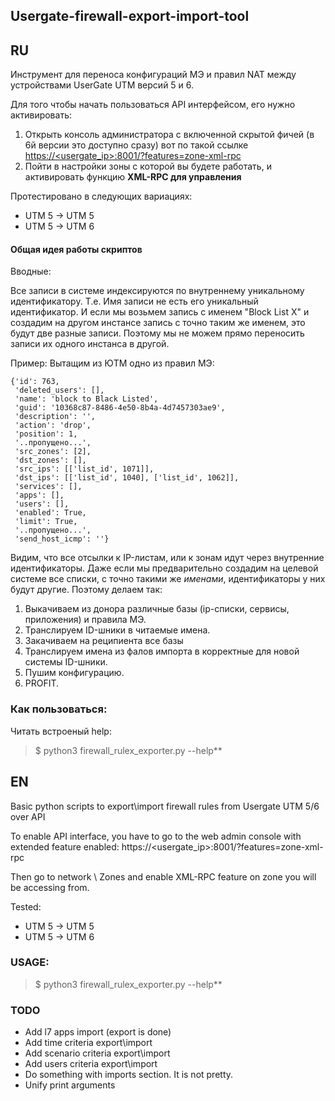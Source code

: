## Usergate-firewall-export-import-tool


## RU
Инструмент для переноса конфигураций МЭ и правил NAT между устройствами UserGate UTM версий 5 и 6.

Для того чтобы начать пользоваться API интерфейсом, его нужно активировать:
1. Открыть консоль администратора с включенной скрытой фичей (в 6й версии это доступно сразу) вот по такой ссылке [https://<usergate_ip>:8001/?features=zone-xml-rpc](https://<usergate_ip>:8001/?features=zone-xml-rpc)
2. Пойти в настройки зоны с которой вы будете работать, и активировать функцию **XML-RPC для управления**

Протестировано в следующих вариациях:
- UTM 5 -> UTM 5
- UTM 5 -> UTM 6

#### Общая идея работы скриптов
Вводные:


Все записи в системе индексируются по внутреннему уникальному идентификатору. Т.е. Имя записи не есть его уникальный идентификатор. И если мы возьмем запись с именем "Block List X" и создадим на другом инстансе запись с точно таким же именем, это будут две разные записи. Поэтому мы не можем прямо переносить записи их одного инстанса в другой.


Пример:
Вытащим из ЮТМ одно из правил МЭ:
```
{'id': 763,
 'deleted_users': [],
 'name': 'block to Black Listed',
 'guid': '10368c87-8486-4e50-8b4a-4d7457303ae9',
 'description': '',
 'action': 'drop',
 'position': 1,
 '..пропущено...',
 'src_zones': [2],
 'dst_zones': [],
 'src_ips': [['list_id', 1071]],
 'dst_ips': [['list_id', 1040], ['list_id', 1062]],
 'services': [],
 'apps': [],
 'users': [],
 'enabled': True,
 'limit': True,
 '..пропущено...',
 'send_host_icmp': ''}
```

Видим, что все отсылки к IP-листам, или к зонам идут через внутренние идентификаторы.
Даже если мы предварительно создадим на целевой системе все списки, с точно такими же _именами_, идентификаторы у них будут другие.
Поэтому делаем так:
1. Выкачиваем из донора различные базы (ip-списки, сервисы, приложения) и правила МЭ.
2. Транслируем ID-шники в читаемые имена.
3. Закачиваем на реципиента все базы
4. Транслируем имена из фалов импорта в корректные для новой системы ID-шники.
5. Пушим конфигурацию.
6. PROFIT.


### Как пользоваться:
Читать встроеный help:
>$ python3 firewall_rulex_exporter.py --help**

## EN
Basic python scripts to export\import firewall rules from Usergate UTM 5/6 over API

To enable API interface, you have to go to the web admin console with extended feature enabled:
https://<usergate_ip>:8001/?features=zone-xml-rpc

Then go to network \ Zones and enable XML-RPC feature on zone you will be accessing from.

Tested:
- UTM 5 -> UTM 5
- UTM 5 -> UTM 6

### USAGE:
>$ python3 firewall_rulex_exporter.py --help**

### TODO 
- Add l7 apps import (export is done)
- Add time criteria export\import
- Add scenario criteria export\import
- Add users criteria export\import
- Do something with imports section. It is not pretty.
- Unify print arguments
